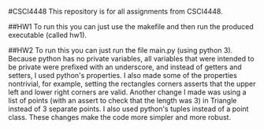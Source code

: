 #CSCI4448
This repository is for all assignments from CSCI4448.

##HW1
To run this you can just use the makefile and then run the produced executable (called hw1).

##HW2
To run this you can just run the file main.py (using python 3). Because python has no private variables, all variables that were intended to be private were prefixed with an underscore, and instead of getters and setters, I used python's properties. I also made some of the properties nontrivial, for example, setting the rectangles corners asserts that the upper left and lower right corners are valid. Another change I made was using a list of points (with an assert to check that the length was 3) in Triangle instead of 3 separate points. I also used python's tuples instead of a point class. These changes make the code more simpler and more robust.
